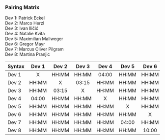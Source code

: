 ### Pairing Matrix
Dev 1: Patrick Eckel <br/>
Dev 2: Marco Herzl <br/>
Dev 3: Ivan Iličić <br/>
Dev 4: Natalie Kvita <br/>
Dev 5: Maximilian Mallweger <br/>
Dev 6: Gregor Mayr <br/>
Dev 7: Marcus Oliver Pilgram <br/>
Dev 8: Martina Pranjic <br/>

| Syntax      | Dev 1   	| Dev 2   	  | Dev 3   	| Dev 4   	  | Dev 5   	| Dev 6   	  | Dev 7   	| Dev 8   	  |
| :---        |    :----:   |    :----:   |    :----:   |    :----:   |    :----:   |    :----:   |    :----:   |    :----:   |
| Dev 1       | X           | HH:MM       | HH:MM       | 04:00       | HH:MM       | HH:MM       | HH:MM       | HH:MM       |
| Dev 2       | HH:MM       | X           | 03:15       | HH:MM       | HH:MM       | HH:MM       | HH:MM       | HH:MM       |
| Dev 3       | HH:MM       | 03:15       | X           | HH:MM       | HH:MM       | HH:MM       | HH:MM       | HH:MM       |
| Dev 4       | 04:00       | HH:MM       | HH:MM       | X           | HH:MM       | HH:MM       | HH:MM       | HH:MM       |
| Dev 5       | HH:MM       | HH:MM       | HH:MM       | HH:MM       | X           | HH:MM       | 04:00       | HH:MM       |
| Dev 6       | HH:MM       | HH:MM       | HH:MM       | HH:MM       | HH:MM       | X           | HH:MM       | 10:00       |
| Dev 7       | HH:MM       | HH:MM       | HH:MM       | HH:MM       | 04:00       | HH:MM       | X           | HH:MM       |
| Dev 8       | HH:MM       | HH:MM       | HH:MM       | HH:MM       | HH:MM       | 10:00       | HH:MM       | X           |
